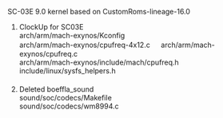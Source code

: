 
SC-03E 9.0 kernel based on CustomRoms-lineage-16.0 
  
1. ClockUp for SC03E  
  arch/arm/mach-exynos/Kconfig  
  arch/arm/mach-exynos/cpufreq-4x12.c  　
  arch/arm/mach-exynos/cpufreq.c  
  arch/arm/mach-exynos/include/mach/cpufreq.h  
  include/linux/sysfs_helpers.h  
   　
2. Deleted boeffla_sound  
   sound/soc/codecs/Makefile  
   sound/soc/codecs/wm8994.c  
 

